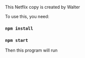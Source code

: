 This Netflix copy is created by Walter

To use this, you need:

### `npm install`

### `npm start`

Then this program will run
